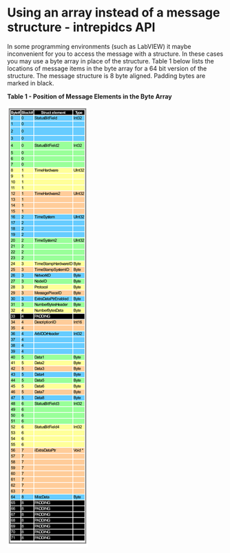 # Using an array instead of a message structure - intrepidcs API

In some programming environments (such as LabVIEW) it maybe inconvenient for you to access the message with a structure. In these cases you may use a byte array in place of the structure. Table 1 below lists the locations of message items in the byte array for a 64 bit version of the structure. The message structure is 8 byte aligned. Padding bytes are marked in black.

**Table 1 - Position of Message Elements in the Byte Array**

![](../../../.gitbook/assets/Status-Table.png)
